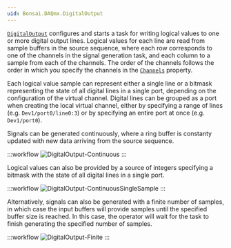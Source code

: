 ```yaml
---
uid: Bonsai.DAQmx.DigitalOutput
---
```


[`DigitalOutput`](xref:Bonsai.DAQmx.DigitalOutput) configures and starts a task for writing logical values to one or more digital output lines. Logical values for each line are read from sample buffers in the source sequence, where each row corresponds to one of the channels in the signal generation task, and each column to a sample from each of the channels. The order of the channels follows the order in which you specify the channels in the [`Channels`](xref:Bonsai.DAQmx.DigitalOutput.Channels) property.

Each logical value sample can represent either a single line or a bitmask representing the state of all digital lines in a single port, depending on the configuration of the virtual channel. Digital lines can be grouped as a port when creating the local virtual channel, either by specifying a range of lines (e.g. `Dev1/port0/line0:3`) or by specifying an entire port at once (e.g. `Dev1/port0`).

Signals can be generated continuously, where a ring buffer is constanty updated with new data arriving from the source sequence.

:::workflow
![DigitalOutput-Continuous](~/workflows/DigitalOutput-Continuous.bonsai)
:::

Logical values can also be provided by a source of integers specifying a bitmask with the state of all digital lines in a single port.

:::workflow
![DigitalOutput-ContinuousSingleSample](~/workflows/DigitalOutput-ContinuousSingleSample.bonsai)
:::

Alternatively, signals can also be generated with a finite number of samples, in which case the input buffers will provide samples until the specified buffer size is reached. In this case, the operator will wait for the task to finish generating the specified number of samples.

:::workflow
![DigitalOutput-Finite](~/workflows/DigitalOutput-Finite.bonsai)
:::
